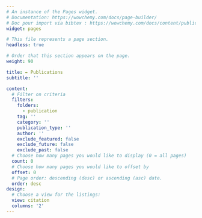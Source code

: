 ```yaml
---
# An instance of the Pages widget.
# Documentation: https://wowchemy.com/docs/page-builder/
# Doc pour import via bibtex : https://wowchemy.com/docs/content/publications/
widget: pages

# This file represents a page section.
headless: true

# Order that this section appears on the page.
weight: 90

title: ✒ Publications
subtitle: ''

content:
  # Filter on criteria
  filters:
    folders:
      - publication
    tag: ''
    category: ''
    publication_type: ''
    author: ''
    exclude_featured: false
    exclude_future: false
    exclude_past: false
  # Choose how many pages you would like to display (0 = all pages)
  count: 0
  # Choose how many pages you would like to offset by
  offset: 0
  # Page order: descending (desc) or ascending (asc) date.
  order: desc
design:
  # Choose a view for the listings:
  view: citation
  columns: '2'
---
```

